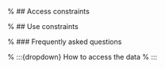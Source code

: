 % ## Access constraints

% ## Use constraints

% ### Frequently asked questions

% :::{dropdown} How to access the data
% :::

